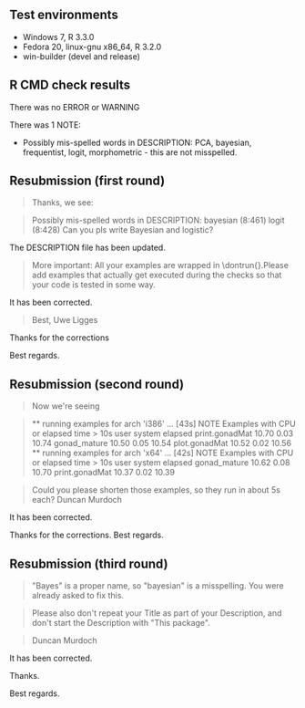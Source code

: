 ## Test environments
* Windows 7, R 3.3.0
* Fedora 20, linux-gnu x86_64, R 3.2.0
* win-builder (devel and release)

## R CMD check results
There was no ERROR or WARNING

There was 1 NOTE:

* Possibly mis-spelled words in DESCRIPTION:  PCA, bayesian, frequentist, logit, morphometric - this are not misspelled.



## Resubmission (first round)

> Thanks, we see:

> Possibly mis-spelled words in DESCRIPTION: bayesian (8:461) logit (8:428)
> Can you pls write Bayesian and logistic?

The DESCRIPTION file has been updated.

> More important: All your examples are wrapped in \dontrun{}.Please add examples that actually get executed during the checks so that your code is tested in some way.

It has been corrected.

> Best,
> Uwe Ligges

Thanks for the corrections

Best regards.



## Resubmission (second round)

> Now we're seeing

> ** running examples for arch 'i386' ... [43s] NOTE
> Examples with CPU or elapsed time > 10s
>                 user system elapsed
> print.gonadMat 10.70   0.03   10.74
> gonad_mature   10.50   0.05   10.54
> plot.gonadMat  10.52   0.02   10.56
> ** running examples for arch 'x64' ... [42s] NOTE
> Examples with CPU or elapsed time > 10s
>                 user system elapsed
> gonad_mature   10.62   0.08   10.70
> print.gonadMat 10.37   0.02   10.39

> Could you please shorten those examples, so they run in about 5s each?
> Duncan Murdoch


It has been corrected.

Thanks for the corrections.
Best regards.


## Resubmission (third round)

> "Bayes" is a proper name, so "bayesian" is a misspelling.  You were already asked to fix this.

> Please also don't repeat your Title as part of your Description, and don't start the Description with "This package".

> Duncan Murdoch

It has been corrected.

Thanks.

Best regards.